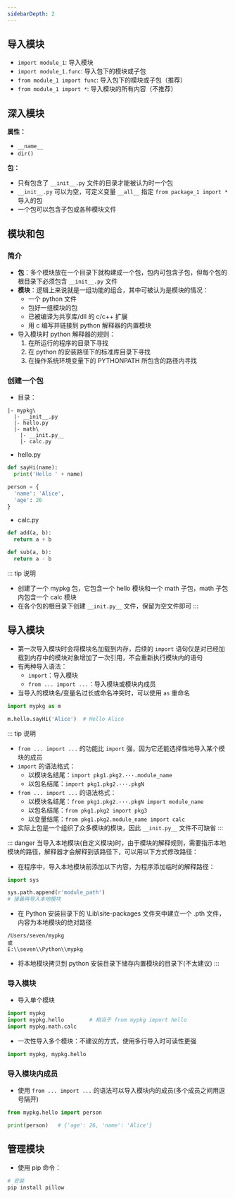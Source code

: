 ```yaml
---
sidebarDepth: 2
---
```



## 导入模块

+ `import module_1`: 导入模块
+ `import module_1.func`: 导入包下的模块或子包
+ `from module_1 import func`: 导入包下的模块或子包（推荐）
+ `from module_1 import *`: 导入模块的所有内容（不推荐）

## 深入模块

**属性：**
+ `__name__`
+ `dir()`

**包：**
+ 只有包含了 `__init__.py` 文件的目录才能被认为时一个包
+ `__init__.py` 可以为空，可定义变量 `__all__` 指定 `from package_1 import *` 导入的包
+ 一个包可以包含子包或各种模块文件



## 模块和包

### 简介

+ **包**：多个模块放在一个目录下就构建成一个包，包内可包含子包，但每个包的根目录下必须包含 `__init__.py` 文件
+ **模块**：逻辑上来说就是一组功能的组合，其中可被认为是模块的情况：
  + 一个 python 文件
  + 包好一组模块的包
  + 已被编译为共享库/dll 的 c/c++ 扩展
  + 用 c 编写并链接到 python 解释器的内置模块
+ 导入模块时 python 解释器的规则：
  1. 在所运行的程序的目录下寻找
  2. 在 python 的安装路径下的标准库目录下寻找
  3. 在操作系统环境变量下的 PYTHONPATH 所包含的路径内寻找



### 创建一个包

+ 目录：
```
|- mypkg\
  |- __init__.py
  |- hello.py
  |- math\
    |- __init.py__
    |- calc.py
```

+ hello.py
```py
def sayHi(name):
  print('Hello ' + name)

person = {
  'name': 'Alice',
  'age': 26
}
```

+ calc.py
```py
def add(a, b):
  return a + b

def sub(a, b):
  return a - b
```

::: tip 说明
+ 创建了一个 mypkg 包，它包含一个 hello 模块和一个 math 子包，math 子包内包含一个 calc 模块
+ 在各个包的根目录下创建 `__init.py__` 文件，保留为空文件即可
:::



## 导入模块

+ 第一次导入模块时会将模块名加载到内存，后续的 `import` 语句仅是对已经加载到内存中的模块对象增加了一次引用，不会重新执行模块内的语句
+ 有两种导入语法：
  + `import`：导入模块
  + `from ... import ...`：导入模块或模块内成员
+ 当导入的模块名/变量名过长或命名冲突时，可以使用 `as` 重命名
```py
import mypkg as m

m.hello.sayHi('Alice')  # Hello Alice
```

::: tip 说明
+ `from ... import ...` 的功能比 `import` 强，因为它还能选择性地导入某个模块的成员
+ `import` 的语法格式：
  + 以模块名结尾：`import pkg1.pkg2.···.module_name`
  + 以包名结尾：`import pkg1.pkg2.···.pkgN`
+ `from ... import ...` 的语法格式：
  + 以模块名结尾：`from pkg1.pkg2.···.pkgN import module_name`
  + 以包名结尾：`from pkg1.pkg2 import pkg3`
  + 以变量结尾：`from pkg1.pkg2.module_name import calc`
+ 实际上包是一个组织了众多模块的模块，因此 `__init.py__` 文件不可缺省
:::

::: danger 当导入本地模块(自定义模块)时，由于模块的解释规则，需要指示本地模块的路径，解释器才会解释到该路径下，可以用以下方式修改路径：
+ 在程序中，导入本地模块前添加以下内容，为程序添加临时的解释路径：
```py
import sys

sys.path.append(r'module_path')
# 接着再导入本地模块
```
+ 在 Python 安装目录下的 \Lib\site-packages 文件夹中建立一个 .pth 文件，内容为本地模块的绝对路径
```
/Users/seven/mypkg
或
E:\\seven\\Python\\mypkg
```
+ 将本地模块拷贝到 python 安装目录下储存内置模块的目录下(不太建议)
:::



### 导入模块

+ 导入单个模块
```py
import mypkg
import mypkg.hello        # 相当于 from mypkg import hello
import mypkg.math.calc
```

+ 一次性导入多个模块：不建议的方式，使用多行导入时可读性更强
```py
import mypkg, mypkg.hello
```



### 导入模块内成员

+ 使用 `from ... import ...` 的语法可以导入模块内的成员(多个成员之间用逗号隔开)
```py
from mypkg.hello import person

print(person)   # {'age': 26, 'name': 'Alice'}
```





## 管理模块

+ 使用 pip 命令：
```sh
# 安装
pip install pillow
```